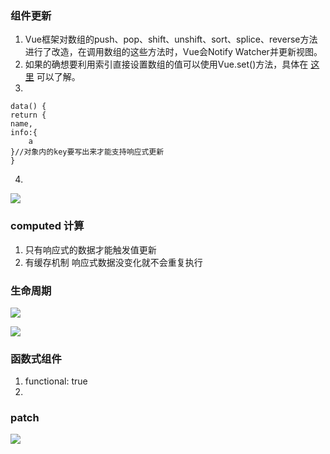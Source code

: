 ### 组件更新

1. Vue框架对数组的push、pop、shift、unshift、sort、splice、reverse方法进行了改造，在调用数组的这些方法时，Vue会Notify Watcher并更新视图。
2. 如果的确想要利用索引直接设置数组的值可以使用Vue.set()方法，具体在
[这里](https://cn.vuejs.org/v2/guide/list.html#%E6%B3%A8%E6%84%8F%E4%BA%8B%E9%A1%B9)
可以了解。
3. 

```
data() {
return {
name,
info:{
	a
}//对象内的key要写出来才能支持响应式更新
}
```
4.
![](https://tva1.sinaimg.cn/large/008eGmZEgy1gme2e26bcwj30wa0j6q4k.jpg)

### computed 计算

1. 只有响应式的数据才能触发值更新
2. 有缓存机制 响应式数据没变化就不会重复执行

### 生命周期

![](https://tva1.sinaimg.cn/large/008i3skNly1gw7w2sr0obj313m0u0acu.jpg)

![](https://tva1.sinaimg.cn/large/008i3skNly1gw7w4aqsurj316c0oo779.jpg)

### 函数式组件

1. functional: true
2. 

### patch

![](https://tva1.sinaimg.cn/large/008i3skNly1gww0nhcjm2j311k0gmmyp.jpg)